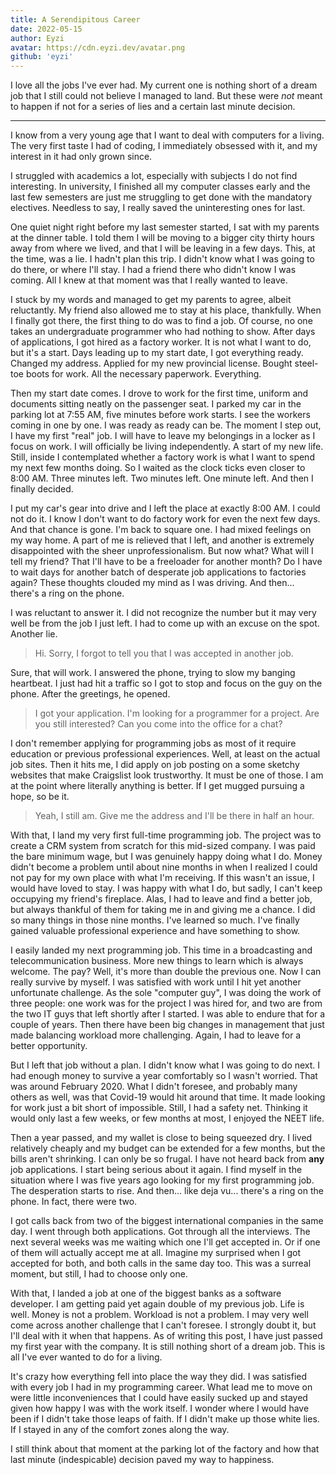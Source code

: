 ```yaml
---
title: A Serendipitous Career
date: 2022-05-15
author: Eyzi
avatar: https://cdn.eyzi.dev/avatar.png
github: 'eyzi'
---
```


I love all the jobs I've ever had. My current one is nothing short of a
dream job that I still could not believe I managed to land. But these
were *not* meant to happen if not for a series of lies and a certain
last minute decision.

---

I know from a very young age that I want to deal with computers for a
living. The very first taste I had of coding, I immediately obsessed
with it, and my interest in it had only grown since.

I struggled with academics a lot, especially with subjects I do not
find interesting. In university, I finished all my computer classes
early and the last few semesters are just me struggling to get done
with the mandatory electives. Needless to say, I really saved the
uninteresting ones for last.

One quiet night right before my last semester started, I sat with my
parents at the dinner table. I told them I will be moving to a bigger
city thirty hours away from where we lived, and that I will be leaving
in a few days. This, at the time, was a lie. I hadn't plan this trip. I
didn't know what I was going to do there, or where I'll stay. I had a
friend there who didn't know I was coming. All I knew at that moment
was that I really wanted to leave.

I stuck by my words and managed to get my parents to agree, albeit
reluctantly. My friend also allowed me to stay at his place,
thankfully. When I finally got there, the first thing to do was to find
a job. Of course, no one takes an undergraduate programmer who had
nothing to show. After days of applications, I got hired as a factory
worker. It is not what I want to do, but it's a start. Days leading up
to my start date, I got everything ready. Changed my address. Applied
for my new provincial license. Bought steel-toe boots for work. All the
necessary paperwork. Everything.

Then my start date comes. I drove to work for the first time, uniform
and documents sitting neatly on the passenger seat. I parked my car in
the parking lot at 7:55 AM, five minutes before work starts. I see the
workers coming in one by one. I was ready as ready can be. The moment I
step out, I have my first "real" job. I will have to leave my
belongings in a locker as I focus on work. I will officially be living
independently. A start of my new life. Still, inside I contemplated
whether a factory work is what I want to spend my next few months
doing. So I waited as the clock ticks even closer to 8:00 AM. Three
minutes left. Two minutes left. One minute left. And then I finally
decided.

I put my car's gear into drive and I left the place at exactly 8:00 AM.
I could not do it. I know I don't want to do factory work for even the
next few days. And that chance is gone. I'm back to square one. I had
mixed feelings on my way home. A part of me is relieved that I left,
and another is extremely disappointed with the sheer unprofessionalism.
But now what? What will I tell my friend? That I'll have to be a
freeloader for another month? Do I have to wait days for another batch
of desperate job applications to factories again? These thoughts
clouded my mind as I was driving. And then... there's a ring on the
phone.

I was reluctant to answer it. I did not recognize the number but it may
very well be from the job I just left. I had to come up with an excuse
on the spot. Another lie.

> Hi. Sorry, I forgot to tell you that I was accepted in another job.

Sure, that will work. I answered the phone, trying to slow my banging
heartbeat. I just had hit a traffic so I got to stop and focus on the
guy on the phone. After the greetings, he opened.

> I got your application. I'm looking for a programmer for a project.
Are you still interested? Can you come into the office for a chat?

I don't remember applying for programming jobs as most of it require
education or previous professional experiences. Well, at least on the
actual job sites. Then it hits me, I did apply on job posting on a some
sketchy websites that make Craigslist look trustworthy. It must be one
of those. I am at the point where literally anything is better. If I
get mugged pursuing a hope, so be it.

> Yeah, I still am. Give me the address and I'll be there in half an
hour.

With that, I land my very first full-time programming job. The project
was to create a CRM system from scratch for this mid-sized company. I
was paid the bare minimum wage, but I was genuinely happy doing what I
do. Money didn't become a problem until about nine months in when I
realized I could not pay for my own place with what I'm receiving. If
this wasn't an issue, I would have loved to stay. I was happy with what
I do, but sadly, I can't keep occupying my friend's fireplace. Alas, I
had to leave and find a better job, but always thankful of them for
taking me in and giving me a chance. I did so many things in those nine
months. I've learned so much. I've finally gained valuable professional
experience and have something to show.

I easily landed my next programming job. This time in a broadcasting
and telecommunication business. More new things to learn which is
always welcome. The pay? Well, it's more than double the previous one.
Now I can really survive by myself. I was satisfied with work until I
hit yet another unfortunate challenge. As the sole "computer guy", I
was doing the work of three people: one work was for the project I was
hired for, and two are from the two IT guys that left shortly after I
started. I was able to endure that for a couple of years. Then there
have been big changes in management that just made balancing workload
more challenging. Again, I had to leave for a better opportunity.

But I left that job without a plan. I didn't know what I was going to
do next. I had enough money to survive a year comfortably so I wasn't
worried. That was around February 2020. What I didn't foresee, and
probably many others as well, was that Covid-19 would hit around that
time. It made looking for work just a bit short of impossible. Still,
I had a safety net. Thinking it would only last a few weeks, or few
months at most, I enjoyed the NEET life.

Then a year passed, and my wallet is close to being squeezed dry. I
lived relatively cheaply and my budget can be extended for a few
months, but the bills aren't shrinking. I can only be so frugal. I
have not heard back from **any** job applications. I start being
serious about it again. I find myself in the situation where I was five
years ago looking for my first programming job. The desperation starts
to rise. And then... like deja vu... there's a ring on the phone. In
fact, there were two.

I got calls back from two of the biggest international companies in the
same day. I went through both applications. Got through all the
interviews. The next several weeks was me waiting which one I'll get
accepted in. Or if one of them will actually accept me at all. Imagine
my surprised when I got accepted for both, and both calls in the same
day too. This was a surreal moment, but still, I had to choose only
one.

With that, I landed a job at one of the biggest banks as a software
developer. I am getting paid yet again double of my previous job. Life
is well. Money is not a problem. Workload is not a problem. I may very
well come across another challenge that I can't foresee. I strongly
doubt it, but I'll deal with it when that happens. As of writing this
post, I have just passed my first year with the company. It is still
nothing short of a dream job. This is all I've ever wanted to do for a
living.

It's crazy how everything fell into place the way they did. I was
satisfied with every job I had in my programming career. What lead me
to move on were little inconveniences that I could have easily sucked
up and stayed given how happy I was with the work itself. I wonder
where I would have been if I didn't take those leaps of faith. If I
didn't make up those white lies. If I stayed in any of the comfort
zones along the way. 

I still think about that moment at the parking lot of the factory and
how that last minute (indespicable) decision paved my way to happiness.
